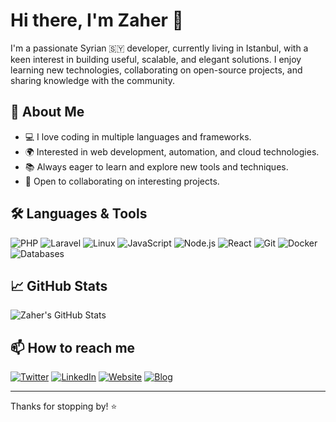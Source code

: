 # Hi there, I'm Zaher 👋

I'm a passionate Syrian 🇸🇾 developer, currently living in Istanbul, with a keen interest in building useful, scalable, and elegant solutions. I enjoy learning new technologies, collaborating on open-source projects, and sharing knowledge with the community.

## 🚀 About Me

- 💻 I love coding in multiple languages and frameworks.
- 🌍 Interested in web development, automation, and cloud technologies.
- 📚 Always eager to learn and explore new tools and techniques.
- 🤝 Open to collaborating on interesting projects.

## 🛠️ Languages & Tools

![PHP](https://img.shields.io/badge/-PHP-777BB4?logo=php&logoColor=fff)
![Laravel](https://img.shields.io/badge/-Laravel-FF2D20?logo=laravel&logoColor=fff)
![Linux](https://img.shields.io/badge/-Linux-FCC624?logo=linux&logoColor=000)
![JavaScript](https://img.shields.io/badge/-JavaScript-F7DF1E?logo=javascript&logoColor=000)
![Node.js](https://img.shields.io/badge/-Node.js-339933?logo=node-dot-js&logoColor=fff)
![React](https://img.shields.io/badge/-React-61DAFB?logo=react&logoColor=000)
![Git](https://img.shields.io/badge/-Git-F05032?logo=git&logoColor=fff)
![Docker](https://img.shields.io/badge/-Docker-2496ED?logo=docker&logoColor=fff)
![Databases](https://img.shields.io/badge/-Databases-4479A1?logo=database&logoColor=fff)

## 📈 GitHub Stats

![Zaher's GitHub Stats](https://github-readme-stats.vercel.app/api?username=zaherg&show_icons=true&theme=radical)

## 📫 How to reach me

[![Twitter](https://img.shields.io/badge/Twitter-1DA1F2?logo=twitter&logoColor=fff)](https://twitter.com/zaherg)
[![LinkedIn](https://img.shields.io/badge/LinkedIn-0A66C2?logo=linkedin&logoColor=fff)](https://linkedin.com/in/zaherg)
[![Website](https://img.shields.io/badge/Website-222222?logo=about-dot-me&logoColor=fff)](https://zaher.dev)
[![Blog](https://img.shields.io/badge/Blog-FF5722?logo=ghost&logoColor=fff)](https://zaher.dev/blog)

---

Thanks for stopping by! ⭐️
